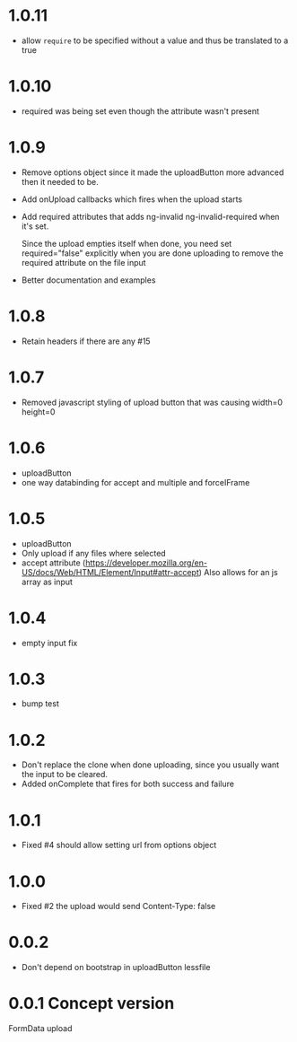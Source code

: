 # 1.0.11
 - allow `require` to be specified without a value and thus be translated to a true

# 1.0.10
 - required was being set even though the attribute wasn't present

# 1.0.9
 - Remove options object since it made the uploadButton more advanced then it needed to be.
 - Add onUpload callbacks which fires when the upload starts
 - Add required attributes that adds ng-invalid ng-invalid-required when it's set.

   Since the upload empties itself when done, you need set required="false" explicitly
   when you are done uploading to remove the required attribute on the file input

 - Better documentation and examples

# 1.0.8
 - Retain headers if there are any #15

# 1.0.7
 - Removed javascript styling of upload button that was causing width=0 height=0

# 1.0.6
 - uploadButton
  - one way databinding for accept and multiple and forceIFrame

# 1.0.5
 - uploadButton
  - Only upload if any files where selected
  - accept attribute (https://developer.mozilla.org/en-US/docs/Web/HTML/Element/Input#attr-accept)
  	Also allows for an js array as input

# 1.0.4
 - empty input fix

# 1.0.3
 - bump test

# 1.0.2
 - Don't replace the clone when done uploading, since you usually want the input to be cleared.
 - Added onComplete that fires for both success and failure

# 1.0.1
 - Fixed #4 should allow setting url from options object

# 1.0.0
 - Fixed #2 the upload would send Content-Type: false

# 0.0.2
- Don't depend on bootstrap in uploadButton lessfile

# 0.0.1 Concept version
FormData upload
